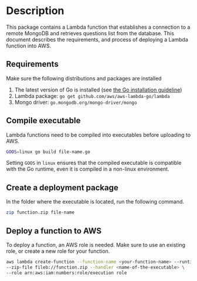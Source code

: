 # Description
This package contains a Lambda function that establishes a connection to a remote MongoDB and retrieves questions list from the database. This document describes the requirements, and process of deploying a Lambda function into AWS.

## Requirements
Make sure the following distributions and packages are installed 
1. The latest version of Go is installed (see [the Go installation guideline](https://golang.org/doc/install))
2. Lambda package: ```go get github.com/aws/aws-lambda-go/lambda``` 
3. Mongo driver: ```go.mongodb.org/mongo-driver/mongo```
 
## Compile executable
Lambda functions need to be compiled into executables before uploading to AWS.
```bash
GOOS=linux go build file-name.go
```
Setting ```GOOS``` in ```linux``` ensures that the compiled executable is compatible with the Go runtime, even it is compiled in a non-linux environment.


## Create a deployment package
In the folder where the executable is located, run the following command.
```bash
zip function.zip file-name
```

## Deploy a function to AWS
To deploy a function, an AWS role is needed. Make sure to use an existing role, or create a new role for your function.
```bash
aws lambda create-function --function-name <your-function-name> --runtime go1.x \
--zip-file fileb://function.zip --handler <name-of-the-executable> \
--role arn:aws:iam:numbers:role/execution role

```
